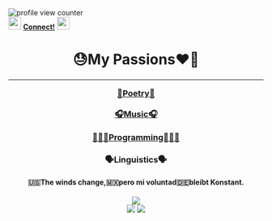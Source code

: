<div align='left'>
  <img src='https://komarev.com/ghpvc/?username=mastergrant137&color=blueviolet' alt='profile view counter' title='profile view counter'>
</div>
<span align='right'>
  <img src='https://media.giphy.com/media/41GcxPlfVrgli/giphy.gif' width='25px'>
  <a href='https://campsite.bio/137'><b>Connect!</b></a>
  <img src='https://media.giphy.com/media/41GcxPlfVrgli/giphy.gif' width='25px'>
</span>
<div align='center'>
  <h1>😓My Passions❤️‍🔥<h3>
  <hr>
  <a href='https://genius.com/1_3_7'>📝Poetry📝</a>
  <br>
  <br>
  <a href='https://open.spotify.com/artist/1vK6H7t1vrSFkgCE3pXvAP?si=mgQXvotGRVKj2CNCLmiFDQ&nd=1'>🎧Music🎧</a>
  <br>
  <br>
  <a href='https://github.com/MasterGrant137?tab=repositories'>👨🏽‍💻Programming👨🏽‍💻</a>
  <h3>🗣Linguistics🗣</h3>
  <h4>🇺🇸The winds change,🇲🇽pero mi voluntad🇩🇪bleibt Konstant.</h4>
    <div>
    <img src='https://github-readme-stats.vercel.app/api/top-langs/?username=mastergrant137&theme=radical&langs_count=10'></img>
  </div>
  <div>
    <img src='https://github-readme-stats.vercel.app/api?username=mastergrant137&theme=radical&show_icons=true&count_private=true&hide=issues,contribs'></img>
    <img src='https://readme-jokes.vercel.app/api?bgColor=%23141421&borderColor=%23e4e2e2&qColor=%23a8fdf6&aColor=%23f7d746'>
  </div>
</div>
